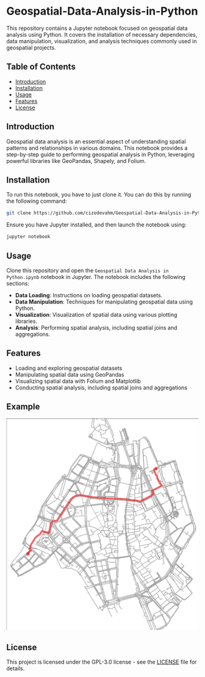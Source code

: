 # Geospatial-Data-Analysis-in-Python
This repository contains a Jupyter notebook focused on geospatial data analysis using Python. It covers the installation of necessary dependencies, data manipulation, visualization, and analysis techniques commonly used in geospatial projects.

## Table of Contents

- [Introduction](#introduction)
- [Installation](#installation)
- [Usage](#usage)
- [Features](#features)
- [License](#license)

## Introduction

Geospatial data analysis is an essential aspect of understanding spatial patterns and relationships in various domains. This notebook provides a step-by-step guide to performing geospatial analysis in Python, leveraging powerful libraries like GeoPandas, Shapely, and Folium.

## Installation

To run this notebook, you have to just clone it. You can do this by running the following command:

```bash
git clone https://github.com/cizodevahm/Geospatial-Data-Analysis-in-Python.git
```

Ensure you have Jupyter installed, and then launch the notebook using:

```bash
jupyter notebook
```

## Usage

Clone this repository and open the `Geospatial Data Analysis in Python.ipynb` notebook in Jupyter. The notebook includes the following sections:

- **Data Loading**: Instructions on loading geospatial datasets.
- **Data Manipulation**: Techniques for manipulating geospatial data using Python.
- **Visualization**: Visualization of spatial data using various plotting libraries.
- **Analysis**: Performing spatial analysis, including spatial joins and aggregations.

## Features

- Loading and exploring geospatial datasets
- Manipulating spatial data using GeoPandas
- Visualizing spatial data with Folium and Matplotlib
- Conducting spatial analysis, including spatial joins and aggregations

## Example
![Example Image](example.png)

## License

This project is licensed under the GPL-3.0 license - see the [LICENSE](LICENSE) file for details.
